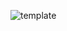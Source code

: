 ![template](https://raw.githubusercontent.com/ShriIraCatalog/resources-two/refs/heads/master/2025/04/20/20250420173444.png)
